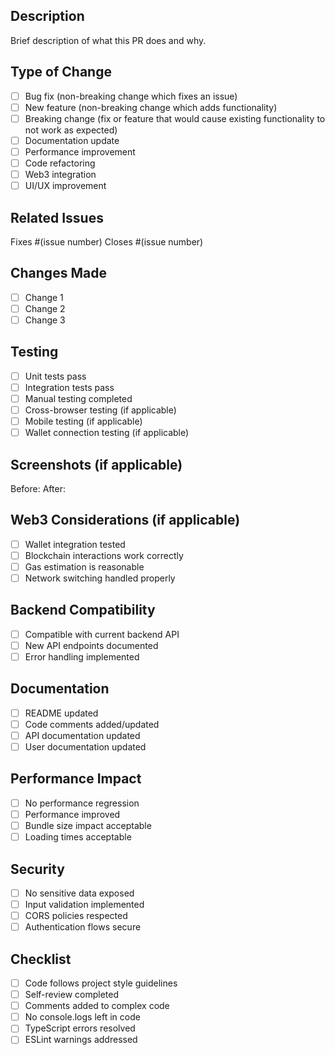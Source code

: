 ## Description

Brief description of what this PR does and why.

## Type of Change

- [ ] Bug fix (non-breaking change which fixes an issue)
- [ ] New feature (non-breaking change which adds functionality)
- [ ] Breaking change (fix or feature that would cause existing functionality to not work as expected)
- [ ] Documentation update
- [ ] Performance improvement
- [ ] Code refactoring
- [ ] Web3 integration
- [ ] UI/UX improvement

## Related Issues

Fixes #(issue number)
Closes #(issue number)

## Changes Made

- [ ] Change 1
- [ ] Change 2
- [ ] Change 3

## Testing

- [ ] Unit tests pass
- [ ] Integration tests pass
- [ ] Manual testing completed
- [ ] Cross-browser testing (if applicable)
- [ ] Mobile testing (if applicable)
- [ ] Wallet connection testing (if applicable)

## Screenshots (if applicable)

Before:
After:

## Web3 Considerations (if applicable)

- [ ] Wallet integration tested
- [ ] Blockchain interactions work correctly
- [ ] Gas estimation is reasonable
- [ ] Network switching handled properly

## Backend Compatibility

- [ ] Compatible with current backend API
- [ ] New API endpoints documented
- [ ] Error handling implemented

## Documentation

- [ ] README updated
- [ ] Code comments added/updated
- [ ] API documentation updated
- [ ] User documentation updated

## Performance Impact

- [ ] No performance regression
- [ ] Performance improved
- [ ] Bundle size impact acceptable
- [ ] Loading times acceptable

## Security

- [ ] No sensitive data exposed
- [ ] Input validation implemented
- [ ] CORS policies respected
- [ ] Authentication flows secure

## Checklist

- [ ] Code follows project style guidelines
- [ ] Self-review completed
- [ ] Comments added to complex code
- [ ] No console.logs left in code
- [ ] TypeScript errors resolved
- [ ] ESLint warnings addressed
